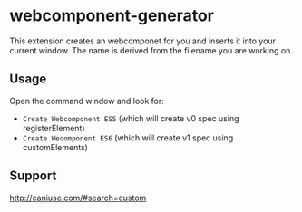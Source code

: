 # webcomponent-generator

This extension creates an webcomponet for you and inserts it into your current window. The name is derived from the filename you are
working on.

## Usage

Open the command window and look for:

* `Create Webcomponent ES5` (which will create v0 spec using registerElement)
* `Create Wecomponent ES6` (which will create v1 spec using customElements)

## Support

http://caniuse.com/#search=custom
